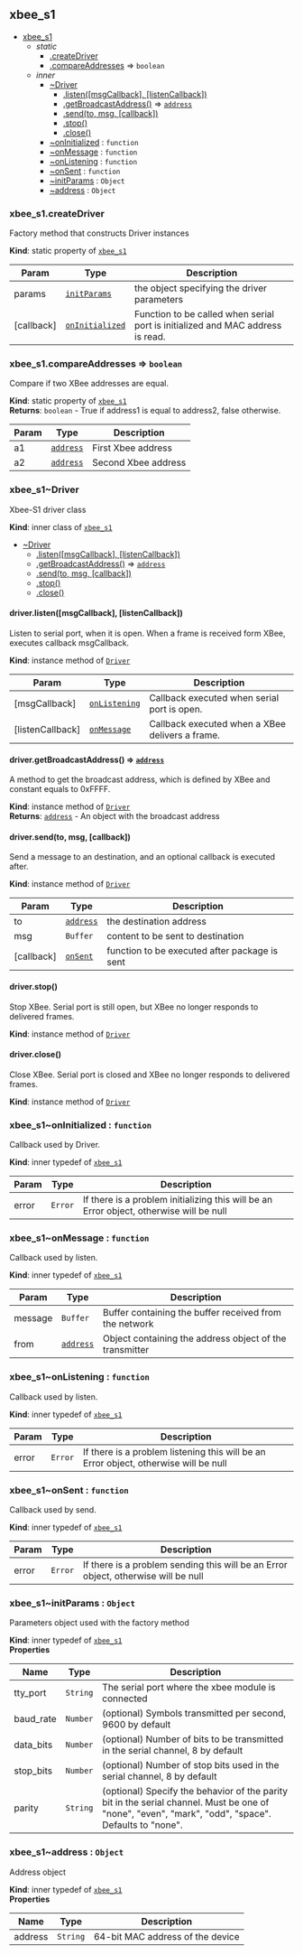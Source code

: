 <a name="module_xbee_s1"></a>

## xbee_s1

* [xbee_s1](#module_xbee_s1)
    * _static_
        * [.createDriver](#module_xbee_s1.createDriver)
        * [.compareAddresses](#module_xbee_s1.compareAddresses) ⇒ <code>boolean</code>
    * _inner_
        * [~Driver](#module_xbee_s1..Driver)
            * [.listen([msgCallback], [listenCallback])](#module_xbee_s1..Driver+listen)
            * [.getBroadcastAddress()](#module_xbee_s1..Driver+getBroadcastAddress) ⇒ <code>[address](#module_xbee_s1..address)</code>
            * [.send(to, msg, [callback])](#module_xbee_s1..Driver+send)
            * [.stop()](#module_xbee_s1..Driver+stop)
            * [.close()](#module_xbee_s1..Driver+close)
        * [~onInitialized](#module_xbee_s1..onInitialized) : <code>function</code>
        * [~onMessage](#module_xbee_s1..onMessage) : <code>function</code>
        * [~onListening](#module_xbee_s1..onListening) : <code>function</code>
        * [~onSent](#module_xbee_s1..onSent) : <code>function</code>
        * [~initParams](#module_xbee_s1..initParams) : <code>Object</code>
        * [~address](#module_xbee_s1..address) : <code>Object</code>

<a name="module_xbee_s1.createDriver"></a>

### xbee_s1.createDriver
Factory method that constructs Driver instances

**Kind**: static property of <code>[xbee_s1](#module_xbee_s1)</code>  

| Param | Type | Description |
| --- | --- | --- |
| params | <code>[initParams](#module_xbee_s1..initParams)</code> | the object specifying the driver parameters |
| [callback] | <code>[onInitialized](#module_xbee_s1..onInitialized)</code> | Function to be called when serial port is initialized and MAC address is read. |

<a name="module_xbee_s1.compareAddresses"></a>

### xbee_s1.compareAddresses ⇒ <code>boolean</code>
Compare if two XBee addresses are equal.

**Kind**: static property of <code>[xbee_s1](#module_xbee_s1)</code>  
**Returns**: <code>boolean</code> - True if address1 is equal to address2, false otherwise.  

| Param | Type | Description |
| --- | --- | --- |
| a1 | <code>[address](#module_xbee_s1..address)</code> | First Xbee address |
| a2 | <code>[address](#module_xbee_s1..address)</code> | Second Xbee address |

<a name="module_xbee_s1..Driver"></a>

### xbee_s1~Driver
Xbee-S1 driver class

**Kind**: inner class of <code>[xbee_s1](#module_xbee_s1)</code>  

* [~Driver](#module_xbee_s1..Driver)
    * [.listen([msgCallback], [listenCallback])](#module_xbee_s1..Driver+listen)
    * [.getBroadcastAddress()](#module_xbee_s1..Driver+getBroadcastAddress) ⇒ <code>[address](#module_xbee_s1..address)</code>
    * [.send(to, msg, [callback])](#module_xbee_s1..Driver+send)
    * [.stop()](#module_xbee_s1..Driver+stop)
    * [.close()](#module_xbee_s1..Driver+close)

<a name="module_xbee_s1..Driver+listen"></a>

#### driver.listen([msgCallback], [listenCallback])
Listen to serial port, when it is open. When a frame is received form XBee, executes callback msgCallback.

**Kind**: instance method of <code>[Driver](#module_xbee_s1..Driver)</code>  

| Param | Type | Description |
| --- | --- | --- |
| [msgCallback] | <code>[onListening](#module_xbee_s1..onListening)</code> | Callback executed when serial port is open. |
| [listenCallback] | <code>[onMessage](#module_xbee_s1..onMessage)</code> | Callback executed when a XBee delivers a frame. |

<a name="module_xbee_s1..Driver+getBroadcastAddress"></a>

#### driver.getBroadcastAddress() ⇒ <code>[address](#module_xbee_s1..address)</code>
A method to get the broadcast address, which is defined by XBee and constant equals to 0xFFFF.

**Kind**: instance method of <code>[Driver](#module_xbee_s1..Driver)</code>  
**Returns**: <code>[address](#module_xbee_s1..address)</code> - An object with the broadcast address  
<a name="module_xbee_s1..Driver+send"></a>

#### driver.send(to, msg, [callback])
Send a message to an destination, and an optional callback is executed after.

**Kind**: instance method of <code>[Driver](#module_xbee_s1..Driver)</code>  

| Param | Type | Description |
| --- | --- | --- |
| to | <code>[address](#module_xbee_s1..address)</code> | the destination address |
| msg | <code>Buffer</code> | content to be sent to destination |
| [callback] | <code>[onSent](#module_xbee_s1..onSent)</code> | function to be executed after package is sent |

<a name="module_xbee_s1..Driver+stop"></a>

#### driver.stop()
Stop XBee. Serial port is still open, but XBee no longer responds to delivered frames.

**Kind**: instance method of <code>[Driver](#module_xbee_s1..Driver)</code>  
<a name="module_xbee_s1..Driver+close"></a>

#### driver.close()
Close XBee. Serial port is closed and XBee no longer responds to delivered frames.

**Kind**: instance method of <code>[Driver](#module_xbee_s1..Driver)</code>  
<a name="module_xbee_s1..onInitialized"></a>

### xbee_s1~onInitialized : <code>function</code>
Callback used by Driver.

**Kind**: inner typedef of <code>[xbee_s1](#module_xbee_s1)</code>  

| Param | Type | Description |
| --- | --- | --- |
| error | <code>Error</code> | If there is a problem initializing this will be an Error object, otherwise will be null |

<a name="module_xbee_s1..onMessage"></a>

### xbee_s1~onMessage : <code>function</code>
Callback used by listen.

**Kind**: inner typedef of <code>[xbee_s1](#module_xbee_s1)</code>  

| Param | Type | Description |
| --- | --- | --- |
| message | <code>Buffer</code> | Buffer containing the buffer received from the network |
| from | <code>[address](#module_xbee_s1..address)</code> | Object containing the address object of the transmitter |

<a name="module_xbee_s1..onListening"></a>

### xbee_s1~onListening : <code>function</code>
Callback used by listen.

**Kind**: inner typedef of <code>[xbee_s1](#module_xbee_s1)</code>  

| Param | Type | Description |
| --- | --- | --- |
| error | <code>Error</code> | If there is a problem listening this will be an Error object, otherwise will be null |

<a name="module_xbee_s1..onSent"></a>

### xbee_s1~onSent : <code>function</code>
Callback used by send.

**Kind**: inner typedef of <code>[xbee_s1](#module_xbee_s1)</code>  

| Param | Type | Description |
| --- | --- | --- |
| error | <code>Error</code> | If there is a problem sending this will be an Error object, otherwise will be null |

<a name="module_xbee_s1..initParams"></a>

### xbee_s1~initParams : <code>Object</code>
Parameters object used with the factory method

**Kind**: inner typedef of <code>[xbee_s1](#module_xbee_s1)</code>  
**Properties**

| Name | Type | Description |
| --- | --- | --- |
| tty_port | <code>String</code> | The serial port where the xbee module is connected |
| baud_rate | <code>Number</code> | (optional) Symbols transmitted per second, 9600 by default |
| data_bits | <code>Number</code> | (optional) Number of bits to be transmitted in the serial channel, 8 by default |
| stop_bits | <code>Number</code> | (optional) Number of stop bits used in the serial channel, 8 by default |
| parity | <code>String</code> | (optional) Specify the behavior of the parity bit in the serial channel. Must be         one of "none", "even", "mark", "odd", "space". Defaults to "none". |

<a name="module_xbee_s1..address"></a>

### xbee_s1~address : <code>Object</code>
Address object

**Kind**: inner typedef of <code>[xbee_s1](#module_xbee_s1)</code>  
**Properties**

| Name | Type | Description |
| --- | --- | --- |
| address | <code>String</code> | 64-bit MAC address of the device |


